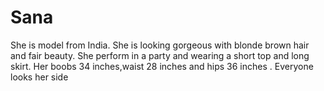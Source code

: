 # Sana
She is model from India. She is looking gorgeous with blonde brown hair and fair beauty. She perform in a party and wearing a short top and long skirt. Her boobs 34 inches,waist 28 inches and hips 36 inches . Everyone looks her side 
